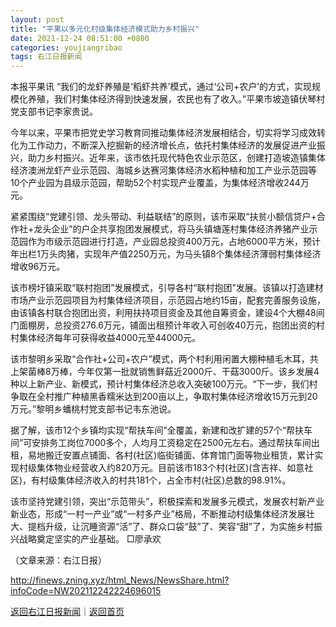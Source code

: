 ```yaml
---
layout: post
title: "平果以多元化村级集体经济模式助力乡村振兴"
date: 2021-12-24 08:51:00 +0800
categories: youjiangribao
tags: 右江日报新闻
---
```

<p>本报平果讯 “我们的龙虾养殖是‘稻虾共养’模式，通过‘公司+农户’的方式，实现规模化养殖，我们村集体经济得到快速发展，农民也有了收入。”平果市坡造镇伏琴村党支部书记李家贵说。</p>
 <p>今年以来，平果市把党史学习教育同推动集体经济发展相结合，切实将学习成效转化为工作动力，不断深入挖掘新的经济增长点，依托村集体经济的发展促进产业振兴，助力乡村振兴。近年来，该市依托现代特色农业示范区，创建打造坡造镇集体经济澳洲龙虾产业示范园、海城乡达赛河集体经济水稻种植和加工产业示范园等10个产业园为县级示范园，帮助52个村实现产业覆盖，为集体经济增收244万元。</p>
 <p>紧紧围绕“党建引领、龙头带动、利益联结”的原则，该市采取“扶贫小额信贷户+合作社+龙头企业”的户企共享抱团发展模式，将马头镇塘莲村集体经济养猪产业示范园作为市级示范园进行打造，产业园总投资400万元，占地6000平方米，预计年出栏1万头肉猪，实现年产值2250万元，为马头镇8个集体经济薄弱村集体经济增收96万元。</p>
 <p>该市榜圩镇采取“联村抱团”发展模式，引导各村“联村抱团”发展。该镇以打造建材市场产业示范园项目为村集体经济项目，示范园占地约15亩，配套完善服务设施，由该镇各村联合抱团出资，利用扶持项目资金及其他自筹资金，建设4个大棚48间门面棚房，总投资276.6万元，铺面出租预计年收入可创收40万元，抱团出资的村村集体经济每年可获得收益4000元至44000元。</p>
 <p>该市黎明乡采取“合作社+公司+农户”模式，两个村利用闲置大棚种植毛木耳，共上架菌棒8万棒，今年仅第一批就销售鲜菇近2000斤、干菇3000斤。该乡发展4种以上新产业、新模式，预计村集体经济总收入突破100万元。“下一步，我们村争取在全村推广种植黑香糯米达到200亩以上，争取村集体经济增收15万元到20万元。”黎明乡蟠桃村党支部书记韦东池说。</p>
 <p>据了解，该市12个乡镇均实现“帮扶车间”全覆盖，新建和改扩建的57个“帮扶车间”可安排务工岗位7000多个，人均月工资稳定在2500元左右。通过帮扶车间出租，易地搬迁安置点铺面、各村(社区)临街铺面、体育馆门面等物业租赁，累计实现村级集体物业经营收入约820万元。目前该市183个村(社区)(含吉祥、如意社区)，有村级集体经济收入的村共181个，占全市村(社区)总数的98.91%。</p>
 <p>该市坚持党建引领，突出“示范带头”，积极探索和发展多元模式，发展农村新产业新业态，形成“一村一产业”或“一村多产业”格局，不断推动村级集体经济发展壮大、提档升级，让沉睡资源“活”了、群众口袋“鼓”了、笑容“甜”了，为实施乡村振兴战略奠定坚实的产业基础。 □廖承欢 </p><p class="em_media">（文章来源：右江日报）</p>

<http://finews.zning.xyz/html_News/NewsShare.html?infoCode=NW202112242224696015>

[返回右江日报新闻](//finews.withounder.com/category/youjiangribao.html)｜[返回首页](//finews.withounder.com/)